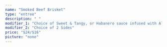 ```yaml
---
name: "Smoked Beef Brisket"
type: "entree"
description: " "
modifier_1: "Choice of Sweet & Tangy, or Habanero sauce infused with Altamont Rich Mahogany Red Ale."
modifier_2: "Choice of 2 Sides"
price: "$24/$16"
picture: "none"
---
```

